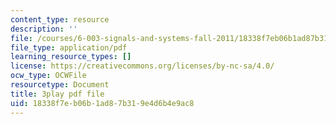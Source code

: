 ```yaml
---
content_type: resource
description: ''
file: /courses/6-003-signals-and-systems-fall-2011/18338f7eb06b1ad87b319e4d6b4e9ac8_fKaZeD70p8I.pdf
file_type: application/pdf
learning_resource_types: []
license: https://creativecommons.org/licenses/by-nc-sa/4.0/
ocw_type: OCWFile
resourcetype: Document
title: 3play pdf file
uid: 18338f7e-b06b-1ad8-7b31-9e4d6b4e9ac8
---
```

